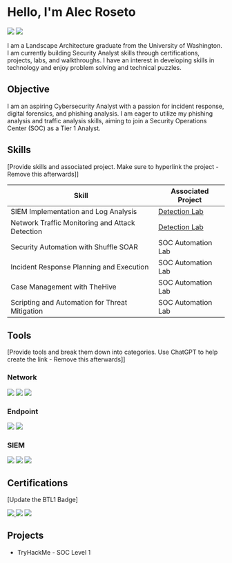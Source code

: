 # Hello, I'm Alec Roseto
<a href="https://www.linkedin.com/in/alec-roseto/"><img src="https://img.shields.io/badge/-LinkedIn-0072b1?&style=for-the-badge&logo=linkedin&logoColor=white" /></a> 
<a href="https://tryhackme.com/p/aproseto"><img src="https://img.shields.io/badge/-TryHackMe-%23212C42?style=for-the-badge&logo=tryhackme&logoColor=white" /></a>

I am a Landscape Architecture graduate from the University of Washington. I am currently building Security Analyst skills through certifications, projects, labs, and walkthroughs. I have an interest in developing skills in technology and enjoy problem solving and technical puzzles.

## Objective
I am an aspiring Cybersecurity Analyst with a passion for incident response, digital forensics, and phishing analysis. I am eager to utilize my phishing analysis and traffic analysis skills, aiming to join a Security Operations Center (SOC) as a Tier 1 Analyst.

## Skills
[Provide skills and associated project. Make sure to hyperlink the project - Remove this afterwards]]

| Skill                                         | Associated Project         |
|-----------------------------------------------|----------------------------|
| SIEM Implementation and Log Analysis          | <a href="https://google.com">Detection Lab</a>|
| Network Traffic Monitoring and Attack Detection | <a href="https://google.com">Detection Lab</a>|
| Security Automation with Shuffle SOAR         | SOC Automation Lab|
| Incident Response Planning and Execution      | SOC Automation Lab|
| Case Management with TheHive                  | SOC Automation Lab|
| Scripting and Automation for Threat Mitigation | SOC Automation Lab|

## Tools
[Provide tools and break them down into categories. Use ChatGPT to help create the link - Remove this afterwards]]

### Network
<div>
    <img src="https://img.shields.io/badge/-Wireshark-1679A7?&style=for-the-badge&logo=Wireshark&logoColor=white" />
    <img src="https://img.shields.io/badge/-Suricata-EF3B2D?&style=for-the-badge&logo=Suricata&logoColor=white" />
    <img src="https://img.shields.io/badge/-Zeek-777BB4?&style=for-the-badge&logo=Zeek&logoColor=white" />
</div>

### Endpoint
<div>
    <img src="https://img.shields.io/badge/-Microsoft_Defender_for_Endpoint-00A4EF?&style=for-the-badge&logo=Microsoft&logoColor=white" />
    <img src="https://img.shields.io/badge/-Velociraptor-4B275F?&style=for-the-badge&logo=Velociraptor&logoColor=white" />
</div>

### SIEM
<div>
    <img src="https://img.shields.io/badge/-Microsoft_Sentinel-0078D4?&style=for-the-badge&logo=Microsoft&logoColor=white" />
    <img src="https://img.shields.io/badge/-Splunk-000000?&style=for-the-badge&logo=Splunk&logoColor=white" />
    <img src="https://img.shields.io/badge/-Elastic-005571?&style=for-the-badge&logo=Elastic&logoColor=white" />
</div>

## Certifications
<div>
[Update the BTL1 Badge]
    
<a href="https://www.credly.com/badges/0e5e243c-27a6-49ee-91e2-b1a4f8c5bf51/public_url"><img src="https://img.shields.io/badge/-Security%2B-FF0000?&style=for-the-badge&logo=CompTIA&logoColor=white" />
<a href="https://img.shields.io/badge/-Blue%20Team%20Level%201-0070FF?style=for-the-badge&logo=https://media.licdn.com/dms/image/v2/D4E0BAQEBdbmLXnyixQ/company-logo_200_200/company-logo_200_200/0/1727364867304/security_blue_team_logo?e=1738800000&v=beta&t=qQuoeOWwA4pFF70A9yDgU1vk_bRhF-VtIesggugiwiU&logoColor=white" /></a>
<a href="https://www.credly.com/badges/13ef7feb-65d6-4f79-b3c3-685a7817642c/public_url"><img src="https://img.shields.io/badge/-Blue%20Team%20Level%201-0000FF?&style=for-the-badge&logo=[SecurityBlueTeam](https://media.licdn.com/dms/image/v2/D4E0BAQEBdbmLXnyixQ/company-logo_200_200/company-logo_200_200/0/1727364867304/security_blue_team_logo?e=1738800000&v=beta&t=qQuoeOWwA4pFF70A9yDgU1vk_bRhF-VtIesggugiwiU)&logoColor=white" /></a>
<a href="https://www.credly.com/badges/db015c40-b3fd-4a12-ad5e-9a1938d5e242/public_url"><img src="https://img.shields.io/badge/-Cybersecurity%2B-0078D4?&style=for-the-badge&logo=Google&logoColor=white" /></a>
</div>

## Projects
- TryHackMe - SOC Level 1
